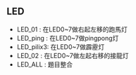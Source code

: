 ## LED
* LED_01 : 在LED0~7做右起左移的跑馬灯
* LED_ping : 在LED0~7做pingpong灯
* LED_pilix3: 在LED0~7做霹靂灯
* LED_02 : 在LED0~7做左起右移的接龍灯
* LED_ALL : 題目整合
